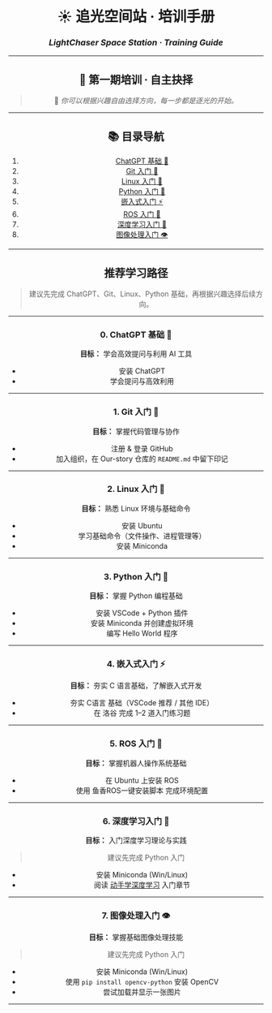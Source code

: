 <div align="center">


# ☀️ 追光空间站 · 培训手册
### *LightChaser Space Station · Training Guide*


---

## 🌟 第一期培训 · 自主抉择

> 📖 *你可以根据兴趣自由选择方向，每一步都是逐光的开始。*

---

## 📚 目录导航

1. [ChatGPT 基础 🚀](#chatgpt-基础)
2. [Git 入门 🐙](#git-入门)
3. [Linux 入门 🐧](#linux-入门)
4. [Python 入门 🐍](#python-入门)
5. [嵌入式入门 ⚡](#嵌入式入门)
6. [ROS 入门 🤖](#ros-入门)
7. [深度学习入门 🧠](#深度学习入门)
8. [图像处理入门 👁️](#图像处理入门)

---

## 推荐学习路径

> 建议先完成 ChatGPT、Git、Linux、Python 基础，再根据兴趣选择后续方向。

---

### 0. ChatGPT 基础 🚀
**目标：** 学会高效提问与利用 AI 工具

- 安装 ChatGPT
- 学会提问与高效利用

---

### 1. Git 入门 🐙
**目标：** 掌握代码管理与协作

- 注册 & 登录 GitHub
- 加入组织，在 Our-story 仓库的 `README.md` 中留下印记

---

### 2. Linux 入门 🐧
**目标：** 熟悉 Linux 环境与基础命令

- 安装 Ubuntu
- 学习基础命令（文件操作、进程管理等）
- 安装 Miniconda

---

### 3. Python 入门 🐍
**目标：** 掌握 Python 编程基础

- 安装 VSCode + Python 插件
- 安装 Miniconda 并创建虚拟环境
- 编写 Hello World 程序

---

### 4. 嵌入式入门 ⚡
**目标：** 夯实 C 语言基础，了解嵌入式开发

- 夯实 C语言 基础（VSCode 推荐 / 其他 IDE）
- 在 洛谷 完成 1–2 道入门练习题

---

### 5. ROS 入门 🤖
**目标：** 掌握机器人操作系统基础

- 在 Ubuntu 上安装 ROS
- 使用 鱼香ROS一键安装脚本 完成环境配置

---

### 6. 深度学习入门 🧠
**目标：** 入门深度学习理论与实践
> 建议先完成 Python 入门

- 安装 Miniconda (Win/Linux)
- 阅读 [动手学深度学习](https://zh.d2l.ai/chapter_introduction/index.html) 入门章节

---

### 7. 图像处理入门 👁️
**目标：** 掌握基础图像处理技能
> 建议先完成 Python 入门

- 安装 Miniconda (Win/Linux)
- 使用 `pip install opencv-python` 安装 OpenCV
- 尝试加载并显示一张图片

---

